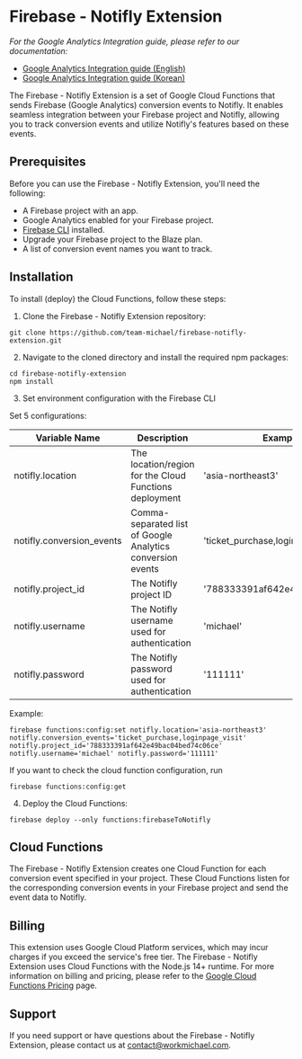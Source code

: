 # Firebase - Notifly Extension

_For the Google Analytics Integration guide, please refer to our documentation:_
- [Google Analytics Integration guide (English)](https://docs.notifly.tech/category/google-analytics-integration)
- [Google Analytics Integration guide (Korean)](https://docs.notifly.tech/ko/category/google-analytics-integration)

The Firebase - Notifly Extension is a set of Google Cloud Functions that sends Firebase (Google Analytics) conversion events to Notifly. It enables seamless integration between your Firebase project and Notifly, allowing you to track conversion events and utilize Notifly's features based on these events.

## Prerequisites

Before you can use the Firebase - Notifly Extension, you'll need the following:

- A Firebase project with an app.
- Google Analytics enabled for your Firebase project.
- [Firebase CLI](https://firebase.google.com/docs/cli) installed.
- Upgrade your Firebase project to the Blaze plan.
- A list of conversion event names you want to track.

## Installation

To install (deploy) the Cloud Functions, follow these steps:

1. Clone the Firebase - Notifly Extension repository:

```console
git clone https://github.com/team-michael/firebase-notifly-extension.git
```

2. Navigate to the cloned directory and install the required npm packages:

```console
cd firebase-notifly-extension
npm install
```

3. Set environment configuration with the Firebase CLI

Set 5 configurations:

| Variable Name               | Description                                                  | Example Value                |
|-----------------------------|--------------------------------------------------------------|------------------------------|
| notifly.location            | The location/region for the Cloud Functions deployment       | 'asia-northeast3'           |
| notifly.conversion_events   | Comma-separated list of Google Analytics conversion events   | 'ticket_purchase,loginpage_visit' |
| notifly.project_id          | The Notifly project ID                                       | '788333391af642e49bac04bed74c06ce'                    |
| notifly.username            | The Notifly username used for authentication                | 'michael'                    |
| notifly.password            | The Notifly password used for authentication                | '111111'                     |

Example:
```console
firebase functions:config:set notifly.location='asia-northeast3' notifly.conversion_events='ticket_purchase,loginpage_visit' notifly.project_id='788333391af642e49bac04bed74c06ce' notifly.username='michael' notifly.password='111111'
```

If you want to check the cloud function configuration, run
```console
firebase functions:config:get
```

4. Deploy the Cloud Functions:

```console
firebase deploy --only functions:firebaseToNotifly
```

## Cloud Functions

The Firebase - Notifly Extension creates one Cloud Function for each conversion event specified in your project. These Cloud Functions listen for the corresponding conversion events in your Firebase project and send the event data to Notifly.

## Billing

This extension uses Google Cloud Platform services, which may incur charges if you exceed the service's free tier. The Firebase - Notifly Extension uses Cloud Functions with the Node.js 14+ runtime. For more information on billing and pricing, please refer to the [Google Cloud Functions Pricing](https://cloud.google.com/functions/pricing) page.

## Support

If you need support or have questions about the Firebase - Notifly Extension, please contact us at contact@workmichael.com.
